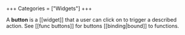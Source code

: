 +++
Categories = ["Widgets"]
+++

A **button** is a [[widget]] that a user can click on to trigger a described action. See [[func buttons]] for buttons [[binding|bound]] to functions.
